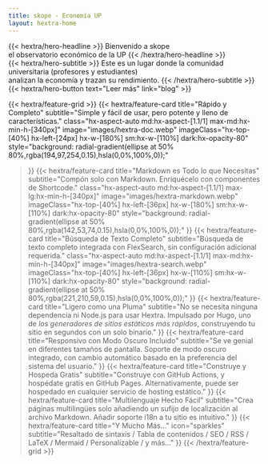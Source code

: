 ```yaml
---
title: skope - Economía UP
layout: hextra-home
---
```


<div class="hx-mt-6 hx-mb-6">
{{< hextra/hero-headline >}}
  Bienvenido a skope&nbsp;<br class="sm:hx-block hx-hidden" />
  el observatorio económico de la UP
{{< /hextra/hero-headline >}}
</div>

<div class="hx-mb-12">
{{< hextra/hero-subtitle >}}
  Este es un lugar donde la comunidad universitaria (profesores y estudiantes) <br class="sm:hx-block hx-hidden" />analizan la economía y trazan su rendimiento.
{{< /hextra/hero-subtitle >}}
</div>

<div class="hx-mb-6">
{{< hextra/hero-button text="Leer más" link="blog" >}}
</div>



{{< hextra/feature-grid >}}
  {{< hextra/feature-card
    title="Rápido y Completo"
    subtitle="Simple y fácil de usar, pero potente y lleno de características."
    class="hx-aspect-auto md:hx-aspect-[1.1/1] max-md:hx-min-h-[340px]"
    image="images/hextra-doc.webp"
    imageClass="hx-top-[40%] hx-left-[24px] hx-w-[180%] sm:hx-w-[110%] dark:hx-opacity-80"
    style="background: radial-gradient(ellipse at 50% 80%,rgba(194,97,254,0.15),hsla(0,0%,100%,0));"
  >}}
  {{< hextra/feature-card
    title="Markdown es Todo lo que Necesitas"
    subtitle="Compón solo con Markdown. Enriquécelo con componentes de Shortcode."
    class="hx-aspect-auto md:hx-aspect-[1.1/1] max-lg:hx-min-h-[340px]"
    image="images/hextra-markdown.webp"
    imageClass="hx-top-[40%] hx-left-[36px] hx-w-[180%] sm:hx-w-[110%] dark:hx-opacity-80"
    style="background: radial-gradient(ellipse at 50% 80%,rgba(142,53,74,0.15),hsla(0,0%,100%,0));"
  >}}
  {{< hextra/feature-card
    title="Búsqueda de Texto Completo"
    subtitle="Búsqueda de texto completo integrada con FlexSearch, sin configuración adicional requerida."
    class="hx-aspect-auto md:hx-aspect-[1.1/1] max-md:hx-min-h-[340px]"
    image="images/hextra-search.webp"
    imageClass="hx-top-[40%] hx-left-[36px] hx-w-[110%] sm:hx-w-[110%] dark:hx-opacity-80"
    style="background: radial-gradient(ellipse at 50% 80%,rgba(221,210,59,0.15),hsla(0,0%,100%,0));"
  >}}
  {{< hextra/feature-card
    title="Ligero como una Pluma"
    subtitle="No se necesita ninguna dependencia ni Node.js para usar Hextra. Impulsado por Hugo, uno de *los generadores de sitios estáticos más rápidos*, construyendo tu sitio en segundos con un solo binario."
  >}}
  {{< hextra/feature-card
    title="Responsivo con Modo Oscuro Incluido"
    subtitle="Se ve genial en diferentes tamaños de pantalla. Soporte de modo oscuro integrado, con cambio automático basado en la preferencia del sistema del usuario."
  >}}
  {{< hextra/feature-card
    title="Construye y Hospeda Gratis"
    subtitle="Construye con GitHub Actions, y hospédate gratis en GitHub Pages. Alternativamente, puede ser hospedado en cualquier servicio de hosting estático."
  >}}
  {{< hextra/feature-card
    title="Multilenguaje Hecho Fácil"
    subtitle="Crea páginas multilingües solo añadiendo un sufijo de localización al archivo Markdown. Añadir soporte i18n a tu sitio es intuitivo."
  >}}
  {{< hextra/feature-card
    title="Y Mucho Más..."
    icon="sparkles"
    subtitle="Resaltado de sintaxis / Tabla de contenidos / SEO / RSS / LaTeX / Mermaid / Personalizable / y más..."
  >}}
{{< /hextra/feature-grid >}}
